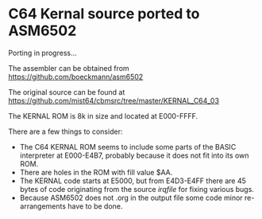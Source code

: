 # C64 Kernal source ported to ASM6502

Porting in progress...

The assembler can be obtained from https://github.com/boeckmann/asm6502

The original source can be found at https://github.com/mist64/cbmsrc/tree/master/KERNAL_C64_03

The KERNAL ROM is 8k in size and located at E000-FFFF.

There are a few things to consider:
- The C64 KERNAL ROM seems to include some parts of the BASIC interpreter at E000-E4B7, probably because it does not fit into its own ROM.
- There are holes in the ROM with fill value $AA.
- The KERNAL code starts at E5000, but from E4D3-E4FF there are 45 bytes of code originating from the source _irqfile_ for fixing various bugs.
- Because ASM6502 does not .org in the output file some code minor re-arrangements have to be done.
